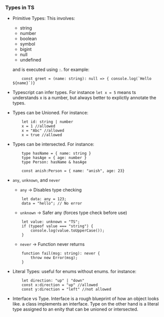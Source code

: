 ### Types in TS

- Primitive Types: This involves:
    - string
    - number
    - boolean
    - symbol
    - bigint
    - null
    - undefined

    and is executed using `:`. for example:
    ```
        const greet = (name: string): null => { console.log(`Hello ${name}`)}
    ```

- Typescript can infer types. For instance `let x = 5` means ts understands x is a number, but always better to explictly annotate the types.

- Types can be Unioned. For instance: 

    ```
        let id: string | number
        x = 1 //allowed
        x = "Abc" //allowed
        x = true //allowed
    ```

- Types can be intersected. For instance:

    ```
        type hasName = { name: string }
        type hasAge = { age: number }
        type Person: hasName & hasAge

        const anish:Person = { name: "anish", age: 23}
    ```

- `any`, `unknown`, and `never`

    - `any` → Disables type checking

    ```
        let data: any = 123;
        data = "hello"; // No error
    ```


    - `unknown` → Safer any (forces type check before use)

    ```
        let value: unknown = "TS";
        if (typeof value === "string") {
            console.log(value.toUpperCase());
        }
    ```

    - `never` → Function never returns

    ```
        function fail(msg: string): never {
            throw new Error(msg);
        }
    ```

- Literal Types: useful for enums without enums. for instance: 
    ```
        let direction: "up" | "down"
        const x:direction = "up" //allowed
        const y:direction = "left" //not allowed
    ```

- Interface vs Type. Interface is a rough blueprint of how an object looks like. a class implements an interface. Type on the other hand is a literal type assigned to an enity that can be unioned or intersected.

